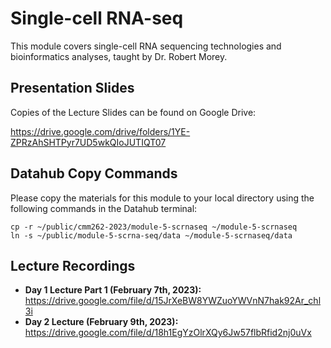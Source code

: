# Single-cell RNA-seq
This module covers single-cell RNA sequencing technologies and bioinformatics analyses, taught by Dr. Robert Morey.

## Presentation Slides
Copies of the Lecture Slides can be found on Google Drive:

https://drive.google.com/drive/folders/1YE-ZPRzAhSHTPyr7UD5wkQIoJUTIQT07

## Datahub Copy Commands
Please copy the materials for this module to your local directory using the following commands in the Datahub terminal:
```
cp -r ~/public/cmm262-2023/module-5-scrnaseq ~/module-5-scrnaseq
ln -s ~/public/module-5-scrna-seq/data ~/module-5-scrnaseq/data
```

## Lecture Recordings
* **Day 1 Lecture Part 1 (February 7th, 2023):** https://drive.google.com/file/d/15JrXeBW8YWZuoYWVnN7hak92Ar_chl3i
* **Day 2 Lecture (February 9th, 2023):** https://drive.google.com/file/d/18h1EgYzOlrXQy6Jw57flbRfid2nj0uVx
